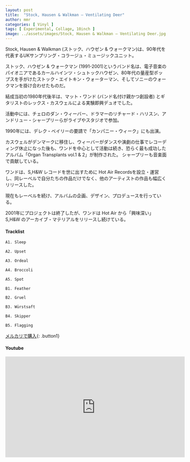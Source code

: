 ```yaml
---
layout: post
title:  "Stock, Hausen & Walkman – Ventilating Deer"
author: mmr
categories: [ Vinyl ]
tags: [ Experimental, Collage, 10inch ]
image: ../assets/images/Stock, Hausen & Walkman – Ventilating Deer.jpg
---
```


Stock, Hausen & Walkman (ストック、ハウゼン & ウォークマン)は、90年代を代表するUKサンプリング・コラージュ・ミュージックユニット。

ストック、ハウゼン & ウォークマン (1991-2001)というバンド名は、電子音楽のパイオニアであるカールハインツ・シュトックハウゼン、80年代の量産型ポップスを手がけたストック・エイトキン・ウォーターマン、そしてソニーのウォークマンを掛け合わせたものだ。

結成当初の1980年代後半は、マット・ワンド (バンド名付け親かつ創設者) とギタリストのレックス・カスウェルによる実験即興デュオでした。

活動中には、チェロのダン・ウィーバー、ドラマーのリチャード・ハリスン、アンドリュー・シャープリーらがライブやスタジオで参加。 

1990年には、デレク・ベイリーの要請で「カンパニー・ウィーク」にも出演。

カスウェルがデンマークに移住し、ウィーバーがダンスや演劇の仕事でレコーディング休止になった後も、ワンドを中心として活動は続き、恐らく最も成功したアルバム「Organ Transplants vol.1 & 2」が制作された。 シャープリーも音楽面で貢献している。 

ワンドは、S,H&W レコードを世に出すために Hot Air Recordsを設立・運営し、同レーベルで自分たちの作品だけでなく、他のアーティストの作品も幅広くリリースした。

現在もレーベルを続け、アルバムの企画、デザイン、プロデュースを行っている。 

2001年にプロジェクトは終了したが、ワンドは Hot Air から「興味深い」S,H&W のアーカイブ・マテリアルをリリースし続けている。

#### Tracklist
```md
A1. Sleep

A2. Upset

A3. Ordeal

A4. Broccoli

A5. Spot

B1. Feather

B2. Gruel

B3. Würstsaft

B4. Skipper

B5. Flagging
```

[メルカリで購入](https://jp.mercari.com/item/m86169877187?afid=6142608987){: .button1}

#### Youtube
<iframe width="560" height="315" src="https://www.youtube.com/embed/maYl0-KHSl0?si=ujk3exYDzMOCpngl" title="YouTube video player" frameborder="0" allow="accelerometer; autoplay; clipboard-write; encrypted-media; gyroscope; picture-in-picture; web-share" referrerpolicy="strict-origin-when-cross-origin" allowfullscreen></iframe>